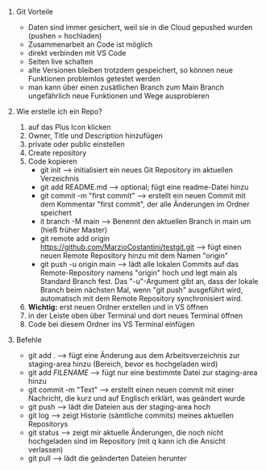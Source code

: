 1. Git Vorteile

   - Daten sind immer gesichert, weil sie in die Cloud gepushed wurden (pushen = hochladen)
   - Zusammenarbeit an Code ist möglich
   - direkt verbinden mit VS Code
   - Seiten live schalten
   - alte Versionen bleiben trotzdem gespeichert, so können neue Funktionen problemlos getestet werden
   - man kann über einen zusätlichen Branch zum Main Branch ungefährlich neue Funktionen und Wege ausprobieren

2. Wie erstelle ich ein Repo?

   1. auf das Plus Icon klicken
   2. Owner, Title und Description hinzufügen
   3. private oder public einstellen
   4. Create repository
   5. Code kopieren
      - git init --> initialisiert ein neues Git Repository im aktuellen Verzeichnis
      - git add README.md --> optional; fügt eine readme-Datei hinzu
      - git commit -m "first commit" --> erstellt ein neuen Commit mit dem Kommentar "first commit", der alle Änderungen im Ordner speichert
      - it branch -M main --> Benennt den aktuellen Branch in main um (hieß früher Master)
      - git remote add origin https://github.com/MarzioCostantini/testgit.git --> fügt einen neuen Remote Repository hinzu mit dem Namen "origin"
      - git push -u origin main --> lädt alle lokalen Commits auf das Remote-Repository namens "origin" hoch und legt main als Standard Branch fest. Das "-u"-Argument gibt an, dass der lokale Branch beim nächsten Mal, wenn "git push" ausgeführt wird, automatisch mit dem Remote Repository synchronisiert wird.
   6. **Wichtig:** erst neuen Ordner erstellen und in VS öffnen
   7. in der Leiste oben über Terminal und dort neues Terminal öffnen
   8. Code bei diesem Ordner ins VS Terminal einfügen

3. Befehle
   - git add . --> fügt eine Änderung aus dem Arbeitsverzeichnis zur staging-area hinzu (Bereich, bevor es hochgeladen wird)
   - git add _FILENAME_ --> fügt nur eine bestimmte Datei zur staging-area hinzu
   - git commit -m "Text" --> erstellt einen neuen commit mit einer Nachricht, die kurz und auf Englisch erklärt, was geändert wurde
   - git push --> lädt die Dateien aus der staging-area hoch
   - git log --> zeigt Historie (sämtliche commits) meines aktuellen Repositorys
   - git status --> zeigt mir aktuelle Änderungen, die noch nicht hochgeladen sind im Repository (mit q kann ich die Ansicht verlassen)
   - git pull --> lädt die geänderten Dateien herunter
